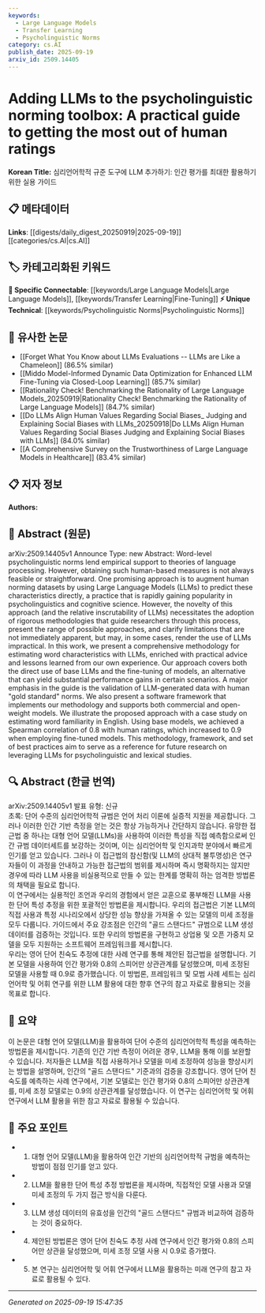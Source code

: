 ```yaml
---
keywords:
  - Large Language Models
  - Transfer Learning
  - Psycholinguistic Norms
category: cs.AI
publish_date: 2025-09-19
arxiv_id: 2509.14405
---
```


<!-- KEYWORD_LINKING_METADATA:
{
  "processed_timestamp": "2025-09-22 21:57:49.118989",
  "vocabulary_version": "1.0",
  "selected_keywords": [
    "Large Language Models",
    "Transfer Learning",
    "Psycholinguistic Norms"
  ],
  "rejected_keywords": [
    "Word Familiarity"
  ],
  "similarity_scores": {
    "Large Language Models": 0.88,
    "Transfer Learning": 0.8,
    "Psycholinguistic Norms": 0.78
  },
  "extraction_method": "AI_prompt_based",
  "budget_applied": true
}
-->


# Adding LLMs to the psycholinguistic norming toolbox: A practical guide to getting the most out of human ratings

**Korean Title:** 심리언어학적 규준 도구에 LLM 추가하기: 인간 평가를 최대한 활용하기 위한 실용 가이드

## 📋 메타데이터

**Links**: [[digests/daily_digest_20250919|2025-09-19]]   [[categories/cs.AI|cs.AI]]

## 🏷️ 카테고리화된 키워드
**🔗 Specific Connectable**: [[keywords/Large Language Models|Large Language Models]], [[keywords/Transfer Learning|Fine-Tuning]]
**⚡ Unique Technical**: [[keywords/Psycholinguistic Norms|Psycholinguistic Norms]]

## 🔗 유사한 논문
- [[Forget What You Know about LLMs Evaluations -- LLMs are Like a Chameleon]] (86.5% similar)
- [[Middo Model-Informed Dynamic Data Optimization for Enhanced LLM Fine-Tuning via Closed-Loop Learning]] (85.7% similar)
- [[Rationality Check! Benchmarking the Rationality of Large Language Models_20250919|Rationality Check! Benchmarking the Rationality of Large Language Models]] (84.7% similar)
- [[Do LLMs Align Human Values Regarding Social Biases_ Judging and Explaining Social Biases with LLMs_20250918|Do LLMs Align Human Values Regarding Social Biases Judging and Explaining Social Biases with LLMs]] (84.0% similar)
- [[A Comprehensive Survey on the Trustworthiness of Large Language Models in Healthcare]] (83.4% similar)

## 📋 저자 정보

**Authors:** 

## 📄 Abstract (원문)

arXiv:2509.14405v1 Announce Type: new 
Abstract: Word-level psycholinguistic norms lend empirical support to theories of language processing. However, obtaining such human-based measures is not always feasible or straightforward. One promising approach is to augment human norming datasets by using Large Language Models (LLMs) to predict these characteristics directly, a practice that is rapidly gaining popularity in psycholinguistics and cognitive science. However, the novelty of this approach (and the relative inscrutability of LLMs) necessitates the adoption of rigorous methodologies that guide researchers through this process, present the range of possible approaches, and clarify limitations that are not immediately apparent, but may, in some cases, render the use of LLMs impractical.
  In this work, we present a comprehensive methodology for estimating word characteristics with LLMs, enriched with practical advice and lessons learned from our own experience. Our approach covers both the direct use of base LLMs and the fine-tuning of models, an alternative that can yield substantial performance gains in certain scenarios. A major emphasis in the guide is the validation of LLM-generated data with human "gold standard" norms. We also present a software framework that implements our methodology and supports both commercial and open-weight models.
  We illustrate the proposed approach with a case study on estimating word familiarity in English. Using base models, we achieved a Spearman correlation of 0.8 with human ratings, which increased to 0.9 when employing fine-tuned models. This methodology, framework, and set of best practices aim to serve as a reference for future research on leveraging LLMs for psycholinguistic and lexical studies.

## 🔍 Abstract (한글 번역)

arXiv:2509.14405v1 발표 유형: 신규  
초록: 단어 수준의 심리언어학적 규범은 언어 처리 이론에 실증적 지원을 제공합니다. 그러나 이러한 인간 기반 측정을 얻는 것은 항상 가능하거나 간단하지 않습니다. 유망한 접근법 중 하나는 대형 언어 모델(LLMs)을 사용하여 이러한 특성을 직접 예측함으로써 인간 규범 데이터세트를 보강하는 것이며, 이는 심리언어학 및 인지과학 분야에서 빠르게 인기를 얻고 있습니다. 그러나 이 접근법의 참신함(및 LLM의 상대적 불투명성)은 연구자들이 이 과정을 안내하고 가능한 접근법의 범위를 제시하며 즉시 명확하지는 않지만 경우에 따라 LLM 사용을 비실용적으로 만들 수 있는 한계를 명확히 하는 엄격한 방법론의 채택을 필요로 합니다.  
이 연구에서는 실용적인 조언과 우리의 경험에서 얻은 교훈으로 풍부해진 LLM을 사용한 단어 특성 추정을 위한 포괄적인 방법론을 제시합니다. 우리의 접근법은 기본 LLM의 직접 사용과 특정 시나리오에서 상당한 성능 향상을 가져올 수 있는 모델의 미세 조정을 모두 다룹니다. 가이드에서 주요 강조점은 인간의 "골드 스탠다드" 규범으로 LLM 생성 데이터를 검증하는 것입니다. 또한 우리의 방법론을 구현하고 상업용 및 오픈 가중치 모델을 모두 지원하는 소프트웨어 프레임워크를 제시합니다.  
우리는 영어 단어 친숙도 추정에 대한 사례 연구를 통해 제안된 접근법을 설명합니다. 기본 모델을 사용하여 인간 평가와 0.8의 스피어만 상관관계를 달성했으며, 미세 조정된 모델을 사용할 때 0.9로 증가했습니다. 이 방법론, 프레임워크 및 모범 사례 세트는 심리언어학 및 어휘 연구를 위한 LLM 활용에 대한 향후 연구의 참고 자료로 활용되는 것을 목표로 합니다.

## 📝 요약

이 논문은 대형 언어 모델(LLM)을 활용하여 단어 수준의 심리언어학적 특성을 예측하는 방법론을 제시합니다. 기존의 인간 기반 측정이 어려운 경우, LLM을 통해 이를 보완할 수 있습니다. 저자들은 LLM을 직접 사용하거나 모델을 미세 조정하여 성능을 향상시키는 방법을 설명하며, 인간의 "골드 스탠다드" 기준과의 검증을 강조합니다. 영어 단어 친숙도를 예측하는 사례 연구에서, 기본 모델로는 인간 평가와 0.8의 스피어만 상관관계를, 미세 조정 모델로는 0.9의 상관관계를 달성했습니다. 이 연구는 심리언어학 및 어휘 연구에서 LLM 활용을 위한 참고 자료로 활용될 수 있습니다.

## 🎯 주요 포인트

- 1. 대형 언어 모델(LLM)을 활용하여 인간 기반의 심리언어학적 규범을 예측하는 방법이 점점 인기를 얻고 있다.

- 2. LLM을 활용한 단어 특성 추정 방법론을 제시하며, 직접적인 모델 사용과 모델 미세 조정의 두 가지 접근 방식을 다룬다.

- 3. LLM 생성 데이터의 유효성을 인간의 "골드 스탠다드" 규범과 비교하여 검증하는 것이 중요하다.

- 4. 제안된 방법론은 영어 단어 친숙도 추정 사례 연구에서 인간 평가와 0.8의 스피어만 상관을 달성했으며, 미세 조정 모델 사용 시 0.9로 증가했다.

- 5. 본 연구는 심리언어학 및 어휘 연구에서 LLM을 활용하는 미래 연구의 참고 자료로 활용될 수 있다.

---

*Generated on 2025-09-19 15:47:35*
